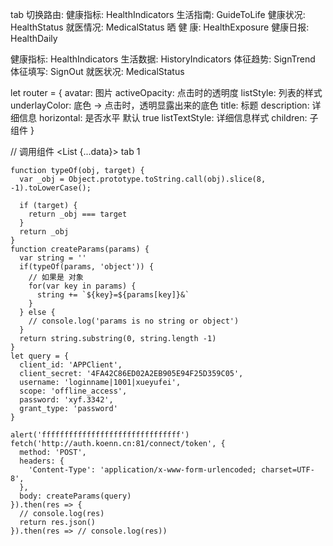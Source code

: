 tab 切换路由:
健康指标: HealthIndicators
生活指南: GuideToLife
健康状况: HealthStatus
就医情况: MedicalStatus
晒 健 康: HealthExposure
健康日报: HealthDaily



健康指标: HealthIndicators
生活数据: HistoryIndicators
体征趋势: SignTrend
体征填写: SignOut
就医状况: MedicalStatus


let router = {
  avatar: 图片
  activeOpacity: 点击时的透明度
  listStyle: 列表的样式
  underlayColor: 底色 -> 点击时，透明显露出来的底色
  title: 标题
  description: 详细信息
  horizontal: 是否水平 默认 true
  listTextStyle: 详细信息样式
  children: 子组件
}

// 调用组件
<List {...data}>
  <View>tab 1</View>
</TabCardView>



    function typeOf(obj, target) {
      var _obj = Object.prototype.toString.call(obj).slice(8, -1).toLowerCase();

      if (target) {
        return _obj === target
      }
      return _obj
    }
    function createParams(params) {
      var string = ''
      if(typeOf(params, 'object')) {
        // 如果是 对象
        for(var key in params) {
          string += `${key}=${params[key]}&`
        }
      } else {
        // console.log('params is no string or object')
      }
      return string.substring(0, string.length -1)
    }
    let query = {
      client_id: 'APPClient',
      client_secret: '4FA42C86ED02A2EB905E94F25D359C05',
      username: 'loginname|1001|xueyufei',
      scope: 'offline_access',
      password: 'xyf.3342',
      grant_type: 'password'
    }

    alert('fffffffffffffffffffffffffffffff')
    fetch('http://auth.koenn.cn:81/connect/token', {
      method: 'POST',
      headers: {
        'Content-Type': 'application/x-www-form-urlencoded; charset=UTF-8',
      },
      body: createParams(query)
    }).then(res => {
      // console.log(res)
      return res.json()
    }).then(res => // console.log(res))